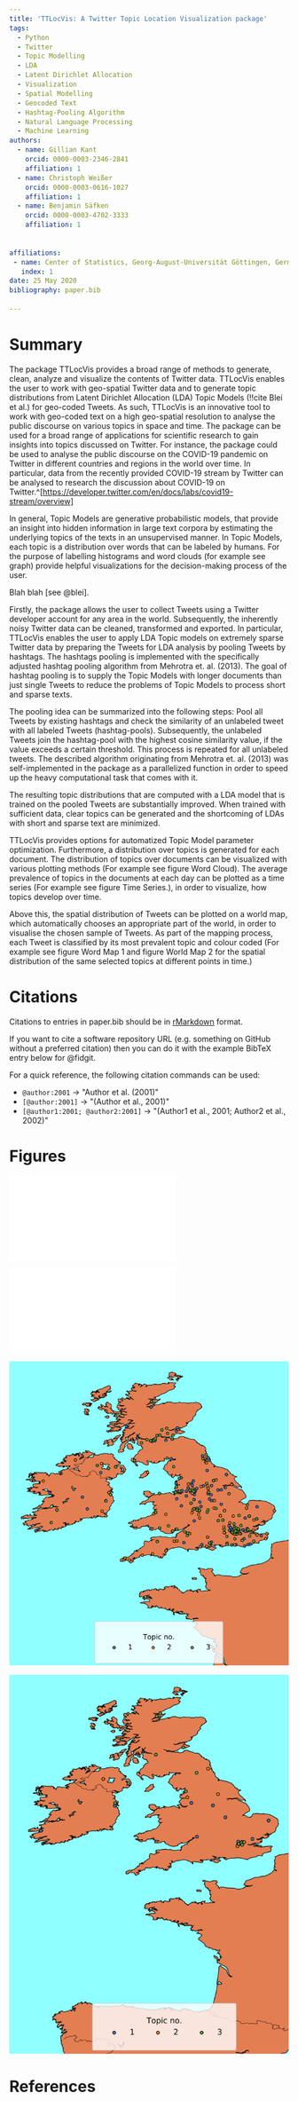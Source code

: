 ```yaml
---
title: 'TTLocVis: A Twitter Topic Location Visualization package'
tags:
  - Python
  - Twitter
  - Topic Modelling
  - LDA
  - Latent Dirichlet Allocation
  - Visualization
  - Spatial Modelling
  - Geocoded Text
  - Hashtag-Pooling Algorithm
  - Natural Language Processing
  - Machine Learning
authors:
  - name: Gillian Kant
    orcid: 0000-0003-2346-2841
    affiliation: 1
  - name: Christoph Weißer
    orcid: 0000-0003-0616-1027
    affiliation: 1
  - name: Benjamin Säfken
    orcid: 0000-0003-4702-3333
    affiliation: 1


affiliations:
 - name: Center of Statistics, Georg-August-Universität Göttingen, Germany
   index: 1
date: 25 May 2020
bibliography: paper.bib

---
```


# Summary

The package TTLocVis provides a broad range of methods to generate, clean, analyze and visualize the contents of Twitter
data. TTLocVis enables the user to work with geo-spatial Twitter data and to generate topic distributions from Latent 
Dirichlet Allocation (LDA) Topic Models (!!cite Blei et al.) for geo-coded Tweets. As such, TTLocVis is an innovative 
tool to work with geo-coded text on a high geo-spatial resolution to analyse the public discourse on various topics in 
space and time. The package can be used for a broad range of applications for scientific research to gain insights into 
topics discussed on Twitter. For instance, the package could be used to analyse the public discourse on the COVID-19 
pandemic on Twitter in different countries and regions in the world over time. In particular, 
data from the recently provided COVID-19 stream by Twitter can be analysed to research the discussion about COVID-19 
on Twitter.^[https://developer.twitter.com/en/docs/labs/covid19-stream/overview]

In general, Topic Models are generative probabilistic models, that provide an insight into hidden information 
in large text corpora by estimating the underlying topics of the texts in an unsupervised manner. In Topic Models, 
each topic is a distribution over words that can be labeled by humans. For the purpose of labelling histograms and 
word clouds (for example see graph) provide helpful visualizations for the decision-making process of the user.

Blah blah [see @blei].


Firstly, the package allows the user to collect Tweets using a Twitter developer account for any area in the world.
Subsequently, the inherently noisy Twitter data can be cleaned, transformed and exported. 
In particular, TTLocVis enables the user to apply LDA Topic models on extremely sparse Twitter data by preparing 
the Tweets for LDA analysis by pooling Tweets by hashtags. The hashtags pooling is implemented with the specifically 
adjusted hashtag pooling algorithm from Mehrotra et. al. (2013). The goal of hashtag pooling is to supply the 
Topic Models with longer documents than just single Tweets to reduce the problems of Topic Models to process short 
and sparse texts. 

The pooling idea can be summarized into the following steps: Pool all Tweets by existing hashtags and check the 
similarity of an unlabeled tweet with all labeled Tweets (hashtag-pools). Subsequently, the unlabeled Tweets join the 
hashtag-pool with the highest cosine similarity value, if the value exceeds a certain threshold. This process is 
repeated for all unlabeled tweets. The described algorithm originating from Mehrotra et. al. (2013) was self-implemented
in the package as a parallelized function in order to speed up the heavy computational task that comes with it.

The resulting topic distributions that are computed with a LDA model that is trained on the pooled Tweets are 
substantially improved. When trained with sufficient data, clear topics can be generated and the shortcoming of 
LDAs with short and sparse text are minimized. 

TTLocVis provides options for automatized Topic Model parameter optimization. Furthermore, a distribution over 
topics is generated for each document. The distribution of topics over documents can be visualized with various 
plotting methods (For example see figure Word Cloud). The average prevalence of topics in the documents at each day can 
be plotted as a time series (For example see figure Time Series.), in order to visualize, how topics develop over time.
 
Above this, the spatial distribution of Tweets can be plotted on a world map, which automatically chooses an appropriate
part of the world, in order to visualise the chosen sample of Tweets. As part of the mapping process, each Tweet is 
classified by its most prevalent topic and colour coded (For example see figure Word Map 1 and figure World Map 2 for 
the spatial distribution of the same selected topics at different points in time.)
 
# Citations

Citations to entries in paper.bib should be in
[rMarkdown](http://rmarkdown.rstudio.com/authoring_bibliographies_and_citations.html)
format.

If you want to cite a software repository URL (e.g. something on GitHub without a preferred
citation) then you can do it with the example BibTeX entry below for @fidgit.

For a quick reference, the following citation commands can be used:
- `@author:2001`  ->  "Author et al. (2001)"
- `[@author:2001]` -> "(Author et al., 2001)"
- `[@author1:2001; @author2:2001]` -> "(Author1 et al., 2001; Author2 et al., 2002)"


# Figures

![Time Series.\label{fig:Time Series}](figures/time_series.pdf)

![Word Cloud.\label{fig:Word Cloud}](figures/word_cloud.pdf)

![World Map 1.\label{fig:test2}](figures/world_map1.png)

![World Map 2.\label{fig:test2}](figures/world_map2.png)

# References